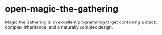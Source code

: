 # open-magic-the-gathering
Magic the Gathering is an excellent programming target containing a stack, complex inheritance, and a naturally complex design.
